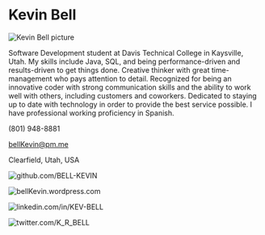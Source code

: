 # Kevin Bell
![Kevin Bell picture](https://media-exp1.licdn.com/dms/image/C5603AQG8pOElhGM67Q/profile-displayphoto-shrink_200_200/0/1567641990062?e=1665619200&v=beta&t=_BOUed7onC75UMck2qQObciwjstxubQJHyV37Uj6XZI)

Software Development student at Davis Technical College in Kaysville, Utah. My skills include Java, SQL, and being performance-driven and results-driven to get things done. Creative thinker with great time-management who pays attention to detail. Recognized for being an innovative coder with strong communication skills and the ability to work well with others, including customers and coworkers. Dedicated to staying up to date with technology in order to provide the best service possible. I have professional working proficiency in Spanish.

(801) 948-8881

bellKevin@pm.me

Clearfield, Utah, USA

![github.com/BELL-KEVIN](https://github.com/bell-kevin)

![bellKevin.wordpress.com](https://bellkevin.wordpress.com)

![linkedin.com/in/KEV-BELL](https://linkedin.com/in/kev-bell)

![twitter.com/K_R_BELL](https://tweet.lambda.dance/K_R_Bell)
